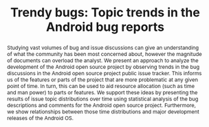 ---
layout: publication
title: ["Trendy bugs: Topic trends in the Android bug reports"]
categories: ['publication']
authors: ["Martie, Lee","Palepu, Vijay Krishna","Sajnani, Hitesh","Lopes, Cristina"]
conference: ["2012 9th IEEE Working Conference on Mining Software Repositories (MSR)"]
pages: ["pp.120-123"]
dates: ["2-3 June 2012"]
links: [[paper, publications/trendyBugs-msr-12.pdf], [slides, slides/Trendy%20Bugs.pdf]]
nick: ["Trendy Bugs"]
image: ["bug-trendLines.png"]
abstract: ["Studying vast volumes of bug and issue discussions can give an understanding of what the community has been most concerned about, however the magnitude of documents can overload the analyst. We present an approach to analyze the development of the Android open source project by observing trends in the bug discussions in the Android open source project public issue tracker. This informs us of the features or parts of the project that are more problematic at any given point of time. In turn, this can be used to aid resource allocation (such as time and man power) to parts or features. We support these ideas by presenting the results of issue topic distributions over time using statistical analysis of the bug descriptions and comments for the Android open source project. Furthermore, we show relationships between those time distributions and major development releases of the Android OS."]
---